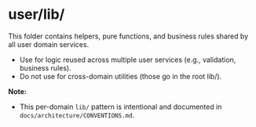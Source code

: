 # user/lib/

This folder contains helpers, pure functions, and business rules shared by all user domain services.

- Use for logic reused across multiple user services (e.g., validation, business rules).
- Do not use for cross-domain utilities (those go in the root lib/).

**Note:**
- This per-domain `lib/` pattern is intentional and documented in `docs/architecture/CONVENTIONS.md`. 
